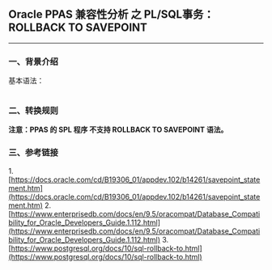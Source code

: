 ## Oracle PPAS 兼容性分析 之 PL/SQL事务：ROLLBACK TO SAVEPOINT
---

### 一、背景介绍

基本语法：
```

```


### 二、转换规则

**注意：PPAS 的 SPL 程序 不支持 ROLLBACK TO SAVEPOINT 语法。**



### 三、参考链接
1.[https://docs.oracle.com/cd/B19306_01/appdev.102/b14261/savepoint_statement.htm](https://docs.oracle.com/cd/B19306_01/appdev.102/b14261/savepoint_statement.htm)
2.[https://www.enterprisedb.com/docs/en/9.5/oracompat/Database_Compatibility_for_Oracle_Developers_Guide.1.112.html](https://www.enterprisedb.com/docs/en/9.5/oracompat/Database_Compatibility_for_Oracle_Developers_Guide.1.112.html)
3.[https://www.postgresql.org/docs/10/sql-rollback-to.html](https://www.postgresql.org/docs/10/sql-rollback-to.html)

